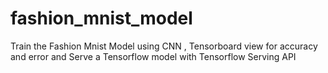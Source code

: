# fashion_mnist_model
Train the Fashion Mnist Model using CNN , Tensorboard view for accuracy and error and Serve a Tensorflow model with Tensorflow Serving API
